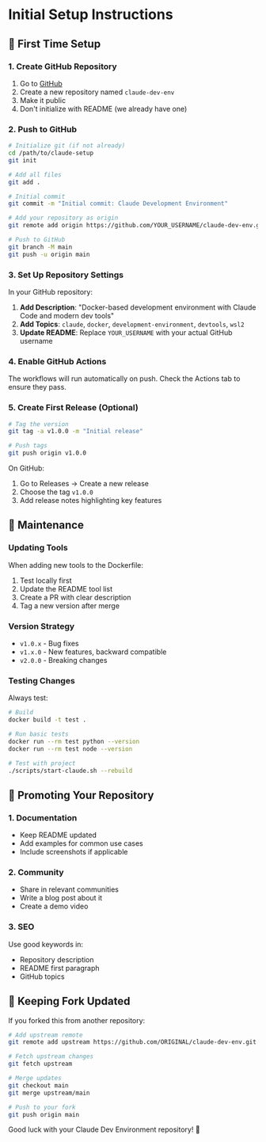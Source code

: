 # Initial Setup Instructions

## 🚀 First Time Setup

### 1. Create GitHub Repository

1. Go to [GitHub](https://github.com/new)
2. Create a new repository named `claude-dev-env`
3. Make it public
4. Don't initialize with README (we already have one)

### 2. Push to GitHub

```bash
# Initialize git (if not already)
cd /path/to/claude-setup
git init

# Add all files
git add .

# Initial commit
git commit -m "Initial commit: Claude Development Environment"

# Add your repository as origin
git remote add origin https://github.com/YOUR_USERNAME/claude-dev-env.git

# Push to GitHub
git branch -M main
git push -u origin main
```

### 3. Set Up Repository Settings

In your GitHub repository:

1. **Add Description**: "Docker-based development environment with Claude Code and modern dev tools"
2. **Add Topics**: `claude`, `docker`, `development-environment`, `devtools`, `wsl2`
3. **Update README**: Replace `YOUR_USERNAME` with your actual GitHub username

### 4. Enable GitHub Actions

The workflows will run automatically on push. Check the Actions tab to ensure they pass.

### 5. Create First Release (Optional)

```bash
# Tag the version
git tag -a v1.0.0 -m "Initial release"

# Push tags
git push origin v1.0.0
```

On GitHub:
1. Go to Releases → Create a new release
2. Choose the tag `v1.0.0`
3. Add release notes highlighting key features

## 📝 Maintenance

### Updating Tools

When adding new tools to the Dockerfile:

1. Test locally first
2. Update the README tool list
3. Create a PR with clear description
4. Tag a new version after merge

### Version Strategy

- `v1.0.x` - Bug fixes
- `v1.x.0` - New features, backward compatible
- `v2.0.0` - Breaking changes

### Testing Changes

Always test:
```bash
# Build
docker build -t test .

# Run basic tests
docker run --rm test python --version
docker run --rm test node --version

# Test with project
./scripts/start-claude.sh --rebuild
```

## 🌟 Promoting Your Repository

### 1. Documentation

- Keep README updated
- Add examples for common use cases
- Include screenshots if applicable

### 2. Community

- Share in relevant communities
- Write a blog post about it
- Create a demo video

### 3. SEO

Use good keywords in:
- Repository description
- README first paragraph
- GitHub topics

## 🔄 Keeping Fork Updated

If you forked this from another repository:

```bash
# Add upstream remote
git remote add upstream https://github.com/ORIGINAL/claude-dev-env.git

# Fetch upstream changes
git fetch upstream

# Merge updates
git checkout main
git merge upstream/main

# Push to your fork
git push origin main
```

Good luck with your Claude Dev Environment repository! 🎉